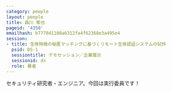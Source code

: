 ```yaml
---
category: people
layout: people
title: 森川 郁也
pageid: '4350'
emailhash: b777841108a6312fa4f62368e3a495e4
session:
- title: 生体特徴の秘匿マッチングに基づくリモート生体認証システムの試作
  psid: DS-1
  sessiontitle: デモセッション／企業展示
  sessionid: ds
  role: 著者
---
```

セキュリティ研究者・エンジニア。今回は実行委員です！